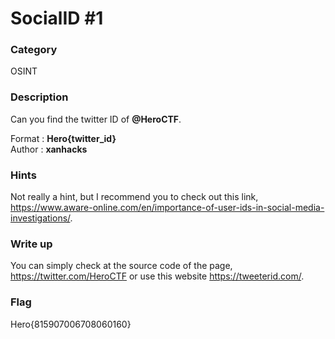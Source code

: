 # SocialID #1

### Category

OSINT

### Description

Can you find the twitter ID of **@HeroCTF**.

Format : **Hero{twitter_id}**<br>
Author : **xanhacks**

### Hints

Not really a hint, but I recommend you to check out this link, https://www.aware-online.com/en/importance-of-user-ids-in-social-media-investigations/.

### Write up

You can simply check at the source code of the page, https://twitter.com/HeroCTF or use this website https://tweeterid.com/.

### Flag

Hero{815907006708060160}